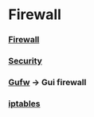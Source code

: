 # Firewall  
### [Firewall](https://help.ubuntu.com/community/Firewall)  
### [Security](https://ubuntu.com/server/docs/security-firewall)  
### [Gufw](https://help.ubuntu.com/community/Gufw) -> Gui firewall  
### [iptables](https://help.ubuntu.com/community/IptablesHowTo?action=show&redirect=Iptables)
